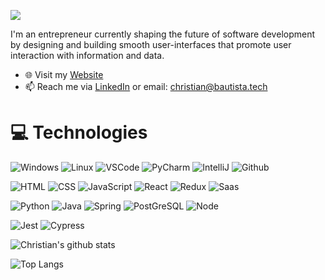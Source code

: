 ![](ChristianCover.gif)

<!--
**ianbautista/ianbautista** is a ✨ _special_ ✨ repository because its `README.md` (this file) appears on your GitHub profile.

Here are some ideas to get you started:

- 🔭 I’m currently working on ...
- 🌱 I’m currently learning ...
- 👯 I’m looking to collaborate on ...
- 🤔 I’m looking for help with ...
- 💬 Ask me about ...
- 📫 How to reach me: ...
- 😄 Pronouns: ...
- ⚡ Fun fact: ...
-->

I'm an entrepreneur currently shaping the future of software development by designing and building smooth user-interfaces that promote user interaction with information and data.

- 🌐 Visit my [Website](https://christianbautista.dev/)
- 📫 Reach me via [LinkedIn](https://www.linkedin.com/in/christianbautista) or email: christian@bautista.tech

# 💻 Technologies

![Windows](https://img.shields.io/badge/OS-Windows-informational?style=flat&logo=windows&logoColor=white&color=white)
![Linux](https://img.shields.io/badge/OS-Linux-informational?style=flat&logo=linux&logoColor=white&color=white)
![VSCode](https://img.shields.io/badge/Editor-VS_Code-informational?style=flat&logo=visual-studio&logoColor=white&color=white)
![PyCharm](https://img.shields.io/badge/Editor-PyCharm-informational?style=flat&logo=pycharm&logoColor=white&color=white)
![IntelliJ](https://img.shields.io/badge/Editor-Intellij-informational?style=flat&logo=intellij-idea&logoColor=white&color=white)
![Github](https://img.shields.io/badge/Tools-Github-informational?style=flat&logo=github&logoColor=white&color=faf7fb)

![HTML](https://img.shields.io/badge/Code-HTML-informational?style=flat&logo=html5&logoColor=white&color=faf7fb)
![CSS](https://img.shields.io/badge/Code-CSS-informational?style=flat&logo=css3&logoColor=white&color=faf7fb)
![JavaScript](https://img.shields.io/badge/Code-JavaScript-informational?style=flat&logo=javascript&logoColor=white&color=faf7fb)
![React](https://img.shields.io/badge/Code-React-informational?style=flat&logo=react&logoColor=white&color=faf7fb)
![Redux](https://img.shields.io/badge/Code-Redux-informational?style=flat&logo=redux&logoColor=white&color=faf7fb)
![Saas](https://img.shields.io/badge/Code-Sass-informational?style=flat&logo=sass&logoColor=white&color=faf7fb)

![Python](https://img.shields.io/badge/Code-Python-informational?style=flat&logo=python&logoColor=white&color=faf7fb)
![Java](https://img.shields.io/badge/Code-Java-informational?style=flat&logo=java&logoColor=white&color=faf7fb)
![Spring](https://img.shields.io/badge/Code-Spring-informational?style=flat&logo=spring&logoColor=white&color=faf7fb)
![PostGreSQL](https://img.shields.io/badge/Tools-PostgreSQL-informational?style=flat&logo=postgresql&logoColor=white&color=faf7fb)
![Node](https://img.shields.io/badge/Code-Node-informational?style=flat&logo=node.js&logoColor=white&color=faf7fb)

![Jest](https://img.shields.io/badge/Test-Jest-informational?style=flat&logo=jest&logoColor=white&color=faf7fb)
![Cypress](https://img.shields.io/badge/Test-Cypress-informational?style=flat&logo=cypress&logoColor=white&color=faf7fb)

![Christian's github stats](https://github-readme-stats-ianbautista.vercel.app/api?username=ianbautista&count_private=true&theme=midnight-purple&show_icons=true)

![Top Langs](https://github-readme-stats-ianbautista.vercel.app/api/top-langs/?username=ianbautista&langs_count=5&hide=html&theme=midnight-purple)
